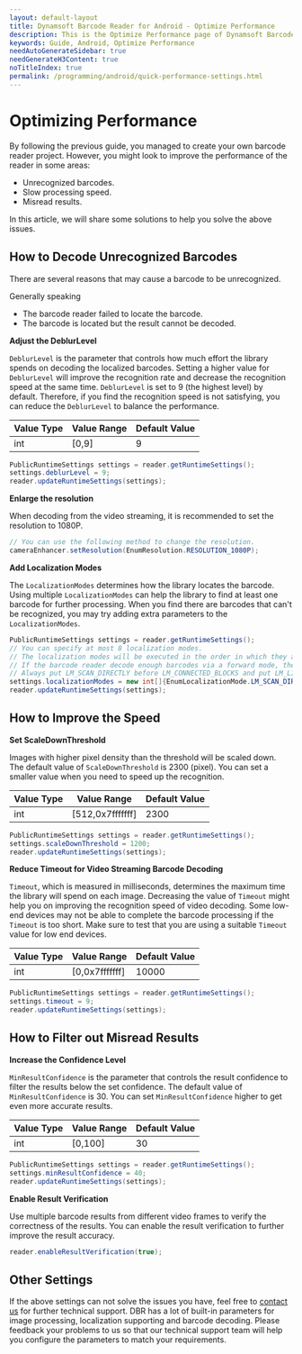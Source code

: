 ```yaml
---
layout: default-layout
title: Dynamsoft Barcode Reader for Android - Optimize Performance
description: This is the Optimize Performance page of Dynamsoft Barcode Reader for Android SDK.
keywords: Guide, Android, Optimize Performance
needAutoGenerateSidebar: true
needGenerateH3Content: true
noTitleIndex: true
permalink: /programming/android/quick-performance-settings.html
---
```


# Optimizing Performance

By following the previous guide, you managed to create your own barcode reader project. However, you might look to improve the performance of the reader in some areas:

- Unrecognized barcodes.
- Slow processing speed.
- Misread results.

In this article, we will share some solutions to help you solve the above issues.

## How to Decode Unrecognized Barcodes

There are several reasons that may cause a barcode to be unrecognized. 

Generally speaking

- The barcode reader failed to locate the barcode.
- The barcode is located but the result cannot be decoded.

**Adjust the DeblurLevel**

`DeblurLevel` is the parameter that controls how much effort the library spends on decoding the localized barcodes. Setting a higher value for `DeblurLevel` will improve the recognition rate and decrease the recognition speed at the same time. `DeblurLevel` is set to 9 (the highest level) by default. Therefore, if you find the recognition speed is not satisfying, you can reduce the `DeblurLevel` to balance the performance.

| Value Type | Value Range | Default Value |
| ---------- | ----------- | ------------- |
| int | [0,9] | 9 |

```java
PublicRuntimeSettings settings = reader.getRuntimeSettings();
settings.deblurLevel = 9;
reader.updateRuntimeSettings(settings);
```

**Enlarge the resolution**

When decoding from the video streaming, it is recommended to set the resolution to 1080P.

```java
// You can use the following method to change the resolution.
cameraEnhancer.setResolution(EnumResolution.RESOLUTION_1080P);
```

**Add Localization Modes**

The `LocalizationModes` determines how the library locates the barcode. Using multiple `LocalizationModes` can help the library to find at least one barcode for further processing. When you find there are barcodes that can't be recognized, you may try adding extra parameters to the `LocalizationModes`.

```java
PublicRuntimeSettings settings = reader.getRuntimeSettings();
// You can specify at most 8 localization modes.
// The localization modes will be executed in the order in which they are set.
// If the barcode reader decode enough barcodes via a forward mode, the behind modes will not be executed
// Always put LM_SCAN_DIRECTLY before LM_CONNECTED_BLOCKS and put LM_LINES before LM_STATISTICS. Otherwise, they can't improve the readability.
settings.localizationModes = new int[]{EnumLocalizationMode.LM_SCAN_DIRECTLY,EnumLocalizationMode.LM_CONNECTED_BLOCKS,EnumLocalizationMode.LM_LINES,EnumLocalizationMode.LM_STATISTICS};
reader.updateRuntimeSettings(settings);
```

## How to Improve the Speed

**Set ScaleDownThreshold**

Images with higher pixel density than the threshold will be scaled down. The default value of `ScaleDownThreshold` is 2300 (pixel). You can set a smaller value when you need to speed up the recognition.

| Value Type | Value Range | Default Value |
| ---------- | ----------- | ------------- |
| int | [512,0x7fffffff] | 2300 |

```java
PublicRuntimeSettings settings = reader.getRuntimeSettings();
settings.scaleDownThreshold = 1200;
reader.updateRuntimeSettings(settings);
```

**Reduce Timeout for Video Streaming Barcode Decoding**

`Timeout`, which is measured in milliseconds, determines the maximum time the library will spend on each image. Decreasing the value of `Timeout` might help you on improving the recognition speed of video decoding. Some low-end devices may not be able to complete the barcode processing if the `Timeout` is too short. Make sure to test that you are using a suitable `Timeout` value for low end devices.

| Value Type | Value Range | Default Value |
| ---------- | ----------- | ------------- |
| int | [0,0x7fffffff] | 10000 |

```java
PublicRuntimeSettings settings = reader.getRuntimeSettings();
settings.timeout = 9;
reader.updateRuntimeSettings(settings);
```

## How to Filter out Misread Results

**Increase the Confidence Level**

`MinResultConfidence` is the parameter that controls the result confidence to filter the results below the set confidence. The default value of `MinResultConfidence` is 30. You can set `MinResultConfidence` higher to get even more accurate results.

| Value Type | Value Range | Default Value |
| ---------- | ----------- | ------------- |
| int | [0,100] | 30 |

```java
PublicRuntimeSettings settings = reader.getRuntimeSettings();
settings.minResultConfidence = 40;
reader.updateRuntimeSettings(settings);
```

**Enable Result Verification**

Use multiple barcode results from different video frames to verify the correctness of the results. You can enable the result verification to further improve the result accuracy.

```java
reader.enableResultVerification(true);
```

## Other Settings

If the above settings can not solve the issues you have, feel free to <a href="https://www.dynamsoft.com/company/contact/" target="_blank">contact us</a> for further technical support. DBR has a lot of built-in parameters for image processing, localization supporting and barcode decoding. Please feedback your problems to us so that our technical support team will help you configure the parameters to match your requirements.

